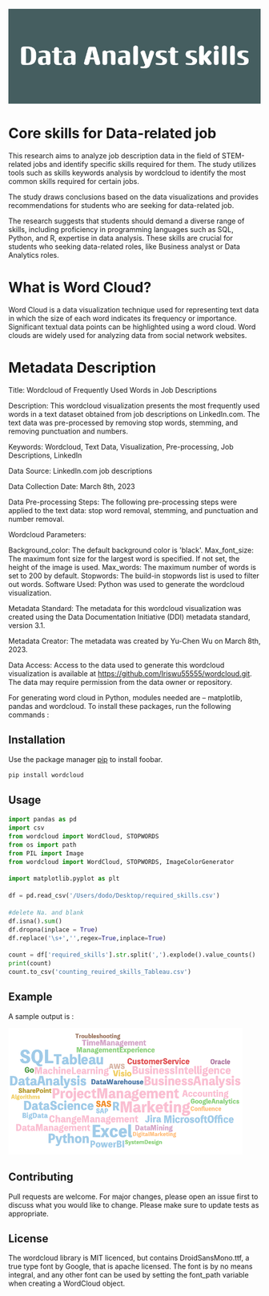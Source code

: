 ![alt text](https://github.com/Iriswu55555/wordcloud/blob/a791973b838cef4d1289e61746d08b8ec3b273e9/Data_Analyst_skills.png)


# Core skills for Data-related job

This research aims to analyze job description data in the field of STEM-related jobs and identify specific skills required for them. The study utilizes tools such as skills keywords analysis by wordcloud to identify the most common skills required for certain jobs.

The study draws conclusions based on the data visualizations and provides recommendations for students who are seeking for data-related job. 

The research suggests that students should demand a diverse range of skills, including proficiency in programming languages such as SQL, Python, and R, expertise in data analysis. These skills are crucial for students who seeking data-related roles, like Business analyst or Data Analytics roles.


# What is Word Cloud?

Word Cloud is a data visualization technique used for representing text data in which the size of each word indicates its frequency or importance. Significant textual data points can be highlighted using a word cloud. Word clouds are widely used for analyzing data from social network websites. 

# Metadata Description

Title: Wordcloud of Frequently Used Words in Job Descriptions

Description: This wordcloud visualization presents the most frequently used words in a text dataset obtained from job descriptions on LinkedIn.com. The text data was pre-processed by removing stop words, stemming, and removing punctuation and numbers.

Keywords: Wordcloud, Text Data, Visualization, Pre-processing, Job Descriptions, LinkedIn

Data Source: LinkedIn.com job descriptions

Data Collection Date: March 8th, 2023

Data Pre-processing Steps: The following pre-processing steps were applied to the text data: stop word removal, stemming, and punctuation and number removal.

Wordcloud Parameters:

Background_color: The default background color is 'black'.
Max_font_size: The maximum font size for the largest word is specified. If not set, the height of the image is used.
Max_words: The maximum number of words is set to 200 by default.
Stopwords: The build-in stopwords list is used to filter out words.
Software Used: Python was used to generate the wordcloud visualization.

Metadata Standard: The metadata for this wordcloud visualization was created using the Data Documentation Initiative (DDI) metadata standard, version 3.1.

Metadata Creator: The metadata was created by Yu-Chen Wu on March 8th, 2023.

Data Access: Access to the data used to generate this wordcloud visualization is available at https://github.com/Iriswu55555/wordcloud.git. The data may require permission from the data owner or repository.

For generating word cloud in Python, modules needed are – matplotlib, pandas and wordcloud. To install these packages, run the following commands :

## Installation

Use the package manager [pip](https://pip.pypa.io/en/stable/) to install foobar.

```bash
pip install wordcloud
```

## Usage

```python
import pandas as pd 
import csv
from wordcloud import WordCloud, STOPWORDS
from os import path
from PIL import Image
from wordcloud import WordCloud, STOPWORDS, ImageColorGenerator

import matplotlib.pyplot as plt

df = pd.read_csv('/Users/dodo/Desktop/required_skills.csv')

#delete Na. and blank
df.isna().sum()
df.dropna(inplace = True)
df.replace('\s+','',regex=True,inplace=True)

count = df['required_skills'].str.split(',').explode().value_counts()
print(count)
count.to_csv('counting_reuired_skills_Tableau.csv')

```

## Example 
A sample output is :

![alt text](https://github.com/Iriswu55555/wordcloud/blob/9ec83c886ae4e0de9670b67fab0aff6f7ab250d8/Picture1.png)


## Contributing

Pull requests are welcome. For major changes, please open an issue first
to discuss what you would like to change.
Please make sure to update tests as appropriate.

## License

The wordcloud library is MIT licenced, but contains DroidSansMono.ttf, a true type font by Google, that is apache licensed. The font is by no means integral, and any other font can be used by setting the font_path variable when creating a WordCloud object.

